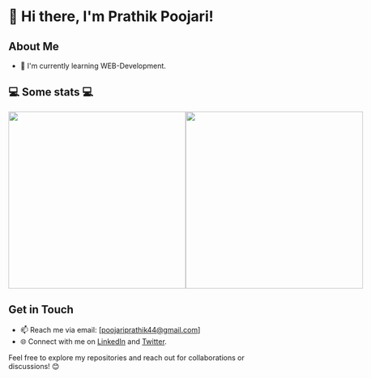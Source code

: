 # 👋 Hi there, I'm Prathik Poojari! 

## About Me

- 🌱 I'm currently learning WEB-Development.
  

<h2>💻 Some stats 💻</h2>

<div style="align-items: center; width: 100%; display: flex; align-items: space-around; justify-content: space-around;">
  <a style="" href="https://github.com/prathik-poojari">
    <img height=350 align="center" src="https://github-readme-stats.vercel.app/api?username=prathik-poojari&show_icons=true&theme=tokyonight&rank_icon=github&show=reviews,discussions_started,discussions_answered,prs_merged,prs_merged_percentage&hide=['contribs','issues']"/>
  </a>
  <a style="" href="https://github.com/prathik-poojari">
    <img height=350 align="center" src="https://github-readme-stats.vercel.app/api/top-langs/?username=prathik-poojari&theme=tokyonight&layout=donut-vertical"/>
  </a>
</div>

## Get in Touch
- 📫 Reach me via email: [poojariprathik44@gmail.com]
- 🌐 Connect with me on [LinkedIn](www.linkedin.com/in/poojariprathik44) and [Twitter](https://twitter.com/prathik_44).


Feel free to explore my repositories and reach out for collaborations or discussions! 😊
